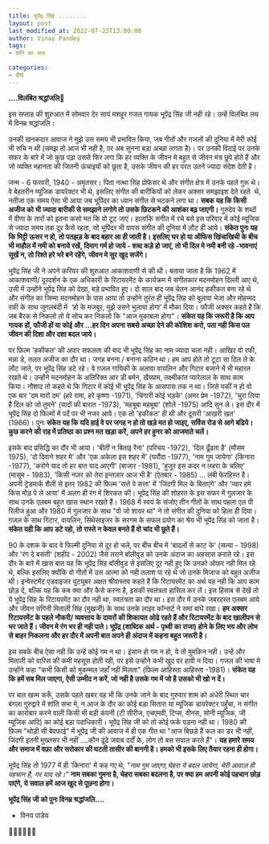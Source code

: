 ```yaml
---
title: भूपेंद्र सिंह ........
layout: post
last_modified_at: 2022-07-23T13:00:00
author: Vinay Pandey
tags:
- शनि का सच

categories:
- दीर्घ
---
```

**....विलंबित श्रद्धांजलि**🙏

इस सप्ताह की शुरुआत में सोमवार देर सायं मशहूर गजल गायक भूपेंद्र सिंह जी नही रहे। उन्हें विलंबित लय में विनम्र श्रद्धांजलि। 

उनकी खनकदार आवाज ने मुझे उस समय भी प्रभावित किया, जब गीतों और गजलों की दुनिया में मेरी कोई भी रुचि न थी (समझ तो आज भी नही है, पर अब सुनना बड़ा अच्छा लगता है)। पर उनकी विदाई पर उनके सफर के बारे में जो कुछ पढ़ा उससे फिर लगा कि हर व्यक्ति के जीवन मे बहुत से जीवन मंत्र छुपे होते हैं और जो व्यक्ति महानता की जितनी ऊंचाइयों को छूता है, उसके जीवन की हर परत उतने ज्यादा संदेश देती है। 

जन्म - 6 फरवरी, 1940 - अमृतसर। पिता नत्था सिंह प्रोफेसर थे और संगीत क्षेत्र में उनके पहले गुरू थे। वे बेहतरीन म्यूजिक डायरेक्टर भी थे, इसलिए संगीत की बारीकियों को लेकर अक्सर समझाइश देते रहते  थे, नतीजा एक समय ऐसा भी आया जब भूपिंदर का ध्यान संगीत से भटकने लगा था। **सबक यह कि किसी अजीज को भी ज्यादा बारीकी से समझाने लगोगे तो उसके छिटकने की आशंका बढ़ जाएगी।** गुरुदेव के शब्दों में वीणा के तारों को इतना कसो मत कि वो टूट जाएं। हालांकि संगीत में रचे बसे इस परिवार में कोई म्यूजिक से ज्यादा समय तक दूर कैसे रहता, सो भूपिंदर भी वापस संगीत की दुनिया में लौट ही आये। **संकेत पुनः यह कि मिट्टी ऊसर न हो, तो पतझड़  के बाद बहार आ ही जाती है। इसलिए घर हो या ऑफिस खिंचाखिची के बीच भी माहौल में नमी को बनाये रखें, दिमाग गर्म हो जाये - शब्द कड़े हो जाएं, तो भी दिल मे नमी बनी रहे -भावनाएं सूखें न, तो रिश्ते हरे भरे बने रहेंगे, जीवन मे सुर खुद सजेंगे।**

भूपेंद्र सिंह जी ने अपने करियर की शुरुआत आकाशवाणी से की थी। बताया जाता है कि 1962 में आकाशवाणी/ दूरदर्शन के एक अधिकारी के रिटायरमेंट के कार्यक्रम में संगीतकार मदनमोहन दिल्ली आए थे, उसी में उन्होंने भूपेंद्र सिंह को देखा, बड़े प्रभावित हुए। दो साल बाद जब चेतन आनंद हकीकत बना रहे थे और संगीत का जिम्मा मदनमोहन के पास आया तो उन्होंने तुरंत ही भूपेंद्र सिंह को  बुलावा भेजा और मोहम्मद रफी के साथ जुगलबंदी में  ‘हो के मजबूर, मुझे उसने भुलाया होगा’ में मौका दिया। फौजी अक्सर कहते हैं कि जब बैरक से निकलो तो ये सोच कर निकलो कि "आज मुकाबला होगा"। **संकेत यह कि जरूरी है कि आप गायक हों, फौजी हों या कोई और ...हर दिन अपना सबसे अच्छा देने की कोशिश करो, पता नही किस पल जीवन की दिशा और दशा बदल जाये।** 

पर फ़िल्म 'हकीकत' की अपार सफलता की बाद भी भूपेंद्र सिंह का नाम ज्यादा चला नही। आखिर वो रफी, मन्ना डे, तलत अजीज का दौर था। जगह बनना / बनाना कठिन था। हम आप होते तो टूटा सा दिल ले के लौट जाते, पर भूपेंद्र सिंह डटे रहे। वे ग़ज़ल गायिकी के अलावा वायलिन और गिटार बजाने में भी महारत रखते थे। उन्होंने मदनमोहन के अतिरिक्त आर डी बर्मन, खैय्याम, लक्ष्मीकांत प्यारेलाल के साथ काम किया। नौशाद तो कहते थे कि गिटार में कोई भी भूपेंद्र सिंह के आसपास तक न था। जिसे यकीं न हो वो एक बार 'दम मारो दम' (हरे रामा, हरे कृष्णा -1971), 'चिंगारी कोई भड़के' (अमर प्रेम -1972), 'चुरा लिया है दिल को जो तुमने' (यादों की बारात -1973),  'महबूबा महबूबा' (शोले -1975) आदि सुन ले। इस दौर में भूपेंद्र सिंह दो फिल्मों में पर्दे पर भी नजर आये। एक तो 'हकीकत' ही थी और दूसरी 'आखरी खत' (1966)। पुनः **संकेत यह कि यदि हाई वे पर जगह न हो तो खड़े मत हो जाइए, सर्विस रोड से आगे बढिये। कुछ करने की राह में प्रतिष्ठा का प्रश्न मत खड़ा करें, अपने हर हुनर को आजमाते चलें।**

इसके बाद प्रसिद्धि का दौर भी आया। 'बीतीं न बिताइ रैना' (परिचय -1972), 'दिल ढूँढता है' (मौसम 1975), 'दो दिवाने शहर मे' और 'एक अकेला इस शहर में' (घरौंदा -1977),  'नाम गुम जायेगा' (किनारा -1977), 'करोगे याद तो हर बात याद आएगी' (बाजार -1981), 'हुजूर इस कदर न लहरा के चलिए' (मासूम - 1983), 'किसी नज़र को तेरा इन्तज़ार आज भी है' (ऐतबार - 1985) ...  लंबी फेरहिस्त है। अपनी ट्रेडमार्क शैली से इतर 1982 की फ़िल्म 'सत्ते पे सत्ता' में 'जिंदगी मिल के बिताएंगे' और 'प्यार हमे किस मोड़ पे ले आया' में अलग ही रंग में शिरकत की। भूपेंद्र सिंह की शोहरत के इस सफर में गुलजार के साथ उनके एलबम बहुत खास स्थान रखते हैं। 1968 में स्वयं के संजोए तीन गीतों के साथ पहला एल पी रिलीज हुआ और 1980 में गुलजार के साथ  "वो जो शायर था" ने तो संगीत की दुनिया को हिला ही दिया। ग़ज़ल के साथ गिटार, वायलिन, सिंथेसाइजर के सरगम के सफल प्रयोग का श्रेय भी भूपेंद्र सिंह को जाता है।  **संकेत यही कि आप डटे रहो, तो रास्ते न केवल बनते हैं वो चांद भी छूते हैं।**

90 के दशक के बाद वे फिल्मी दुनिया से दूर हो चले, पर बीच बीच मे 'बादलों से काट के' (सत्या - 1998) और 'रंग दे बसंती' (शहीद - 2002) जैसे तराने बॉलीवुड को उनके अंदाज का अहसास कराते रहे। इस दौर के बारे में खास बात यह कि भूपेंद्र सिंह बॉलीवुड से इसलिए दूर नही हुए कि उनको ऑफर नही मिल रहे थे, बल्कि इसलिए क्योंकि वो गीतों में उस आत्मा को नही तलाश पा रहे थे जो उनके मिजाज को बहुत अजीज थी। इन्वेस्टमेंट एडवाइजर युट्यूबर अक्षत श्रीवास्तव कहते हैं कि रिटायरमेंट का अर्थ यह नही कि आप काम छोड़ दें, बल्कि यह कि कब क्या और कैसे करना है, इसकी स्वतंत्रता हासिल कर लें। इस हिसाब से देखें तो ये भूपेंद्र सिंह के रिटायरमेंट का दौर नही था, स्वतंत्रता का दौर था। इस दौर में उनके जबरदस्त एलबम आये और जीवन संगिनी मिताली सिंह (मुखर्जी) के साथ उनके लाइव कॉन्सर्ट ने समां बांधे रखा। **हम अक्सर रिटायरमेंट के पहले नौकरी/ व्यवसाय के दायरों की शिकायत ओढे रहते हैं और रिटायरमेंट के बाद खालीपन से भर जाते हैं। जीवन मे रंग भर ही नही पाते। भूपेंद्र (शाब्दिक अर्थ - पृथ्वी का राजा) होने के लिए भय और लोभ से बाहर निकलना और हर दौर में अपनी बात अपने ही अंदाज में कहना बहुत जरूरी है।** 

इस सबके बीच ऐसा नही कि उन्हें कोई गम न था। इंसान हो गम न हो, ये तो मुमकिन नही। उन्हें और मिताली को वारिस की कमी महसूस होती रही, पर इसे उन्होंने कभी खुद पर हावी न दिया। गजल की भाषा मे उन्होंने कहा "कभी किसी को मुकम्मल जहाँ नहीं मिलता" (फ़िल्म आहिस्ता आहिस्ता -1981)। **संकेत यह कि हमें सब मिल जाएगा, ऐसी उम्मीद न करें, जो नही है उसके गम में जो है उसको भी खो न दें।** 

पर बात खत्म करूँ, उसके पहले खबर यह भी कि उनके जाने के बाद गुरुवार शाम को अंधेरी स्थित चार बंगला गुरुद्वारे में शांति सभा मे, न आज के दौर का कोई बड़ा सितारा या म्यूजिक डायरेक्टर पहुँचा, न संगीत का कारोबार करने वाली किसी भी बड़ी कंपनी (टी सीरीज, एचएमवी, टिप्स, वीनस, सोनी म्यूजिक, जी म्यूजिक आदि) का कोई बड़ा पदाधिकारी। भूपेंद्र सिंह जी को तो कोई फर्क पड़ना नही था। 1980 की फ़िल्म "थोड़ी सी बेवफाई" में भूपेंद्र जी की आवाज में ही एक गीत था "आज बिछड़े हैं कल का डर भी नहीं, जिंदगी इतनी मुख्‍तसर भी नहीं ....कौन ढूंढे जवाब दर्दों के, लोग तो बस सवाल करते हैं"। **यह हमारे समय और समाज में वफ़ा और सरोकार की घटती तासीर की बानगी है। हमको भी इसके लिए तैयार रहना ही होगा।** 

भूपेंद्र सिंह तो 1977 में ही 'किनारा' में कह गए थे, *"नाम गुम जाएगा,चेहरा ये बदल जायेगा, मेरी आवाज़ ही पहचान है, गर याद रहे।"* **नाम सबका गुमना है, चेहरा सबका बदलना है, पर क्या हम अपनी कोई पहचान छोड़ पाएंगे, ये सवाल हमें आज खुद से पूछना होगा।**

**भूपेंद्र सिंह जी को पुनः विनम्र श्रद्धांजलि....**

- विनय पांडेय

🙏🌷🌷🌷🌷🙏


